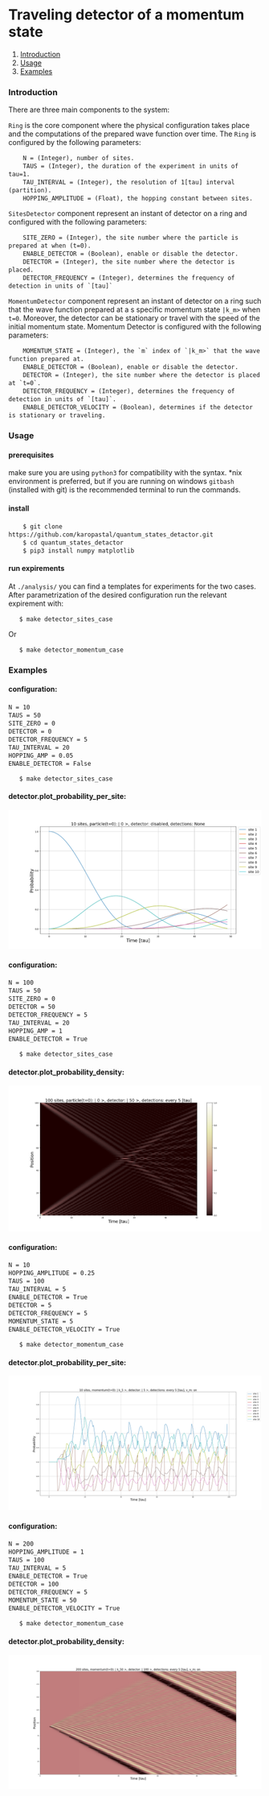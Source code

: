 # Traveling detector of a momentum state
1. [Introduction](#intro)
2. [Usage](#usage)
3. [Examples](#examples)

<a name="desc"></a>
### Introduction

There are three main components to the system:


`Ring` is the core component where the physical configuration takes place and the computations of the prepared wave function over time.
The `Ring` is configured by the following parameters:

```
    N = (Integer), number of sites.
    TAUS = (Integer), the duration of the experiment in units of tau=1.
    TAU_INTERVAL = (Integer), the resolution of 1[tau] interval (partition).
    HOPPING_AMPLITUDE = (Float), the hopping constant between sites.
```

`SitesDetector` component represent an instant of detector on a ring and configured with the following parameters:

```
    SITE_ZERO = (Integer), the site number where the particle is prepared at when (t=0).
    ENABLE_DETECTOR = (Boolean), enable or disable the detector.
    DETECTOR = (Integer), the site number where the detector is placed.
    DETECTOR_FREQUENCY = (Integer), determines the frequency of detection in units of `[tau]`
```

`MomentumDetector` component represent an instant of detector on a ring such that the wave function prepared at a s
specific momentum state `|k_m>` when `t=0`. Moreover, the detector can be stationary or travel with the speed of the initial momentum state.
Momentum Detector is configured with the following parameters:

```
    MOMENTUM_STATE = (Integer), the `m` index of `|k_m>` that the wave function prepared at.
    ENABLE_DETECTOR = (Boolean), enable or disable the detector.
    DETECTOR = (Integer), the site number where the detector is placed at `t=0`.
    DETECTOR_FREQUENCY = (Integer), determines the frequency of detection in units of `[tau]`.
    ENABLE_DETECTOR_VELOCITY = (Boolean), determines if the detector is stationary or traveling.
```
 

<a name="desc"></a>
### Usage

#### prerequisites
make sure you are using `python3` for compatibility with the syntax.
*nix environment is preferred, but if you are running on windows `gitbash` (installed with git) 
is the recommended terminal to run the commands.
 
 #### install
```shell script
    $ git clone https://github.com/karopastal/quantum_states_detactor.git
    $ cd quantum_states_detactor
    $ pip3 install numpy matplotlib
```

#### run expirements

At `./analysis/` you can find a templates for experiments for the two cases. After parametrization of the
desired configuration run the relevant expirement with:
 
```shell script
   $ make detector_sites_case 
``` 
Or

```shell script
   $ make detector_momentum_case 
``` 

<a name="examples"></a>
### Examples
 #### configuration:
 
 ```shell script
N = 10
TAUS = 50
SITE_ZERO = 0
DETECTOR = 0
DETECTOR_FREQUENCY = 5
TAU_INTERVAL = 20
HOPPING_AMP = 0.05
ENABLE_DETECTOR = False
```
```shell script
   $ make detector_sites_case 
``` 

#### detector.plot_probability_per_site:

![](/docs/examples/10_sites.png)

#### configuration:

 ```shell script
N = 100
TAUS = 50
SITE_ZERO = 0
DETECTOR = 50
DETECTOR_FREQUENCY = 5
TAU_INTERVAL = 20
HOPPING_AMP = 1
ENABLE_DETECTOR = True
```

```shell script
   $ make detector_sites_case 
``` 

#### detector.plot_probability_density:
![](/docs/examples/100_sites.png)

#### configuration:
```shell script
N = 10
HOPPING_AMPLITUDE = 0.25
TAUS = 100
TAU_INTERVAL = 5
ENABLE_DETECTOR = True
DETECTOR = 5
DETECTOR_FREQUENCY = 5
MOMENTUM_STATE = 5
ENABLE_DETECTOR_VELOCITY = True
```

```shell script
   $ make detector_momentum_case 
``` 

#### detector.plot_probability_per_site:
![](/docs/examples/10_momentum.png)


#### configuration:
```shell script
N = 200
HOPPING_AMPLITUDE = 1
TAUS = 100
TAU_INTERVAL = 5
ENABLE_DETECTOR = True
DETECTOR = 100
DETECTOR_FREQUENCY = 5
MOMENTUM_STATE = 50
ENABLE_DETECTOR_VELOCITY = True
```

```shell script
   $ make detector_momentum_case 
``` 

#### detector.plot_probability_density:
![](/docs/examples/200_momentum.png)
